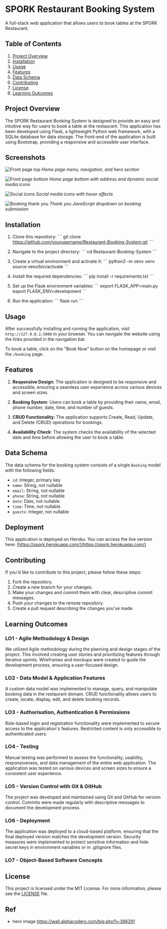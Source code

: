 # SPORK Restaurant Booking System

A full-stack web application that allows users to book tables at the SPORK Restaurant.

## Table of Contents

1. [Project Overview](#project-overview)
2. [Installation](#installation)
3. [Usage](#usage)
4. [Features](#features)
5. [Data Schema](#data-schema)
6. [Contributing](#contributing)
7. [License](#license)
8. [Learning Outcomes](#learning-outcomes)

## Project Overview

The SPORK Restaurant Booking System is designed to provide an easy and intuitive way for users to book a table at the restaurant. This application has been developed using Flask, a lightweight Python web framework, with a SQLite database for data storage. The front-end of the application is built using Bootstrap, providing a responsive and accessible user interface.



## Screenshots

![Front page top](assets/images/frontpagetop.jpg)
*Home page menu, navigation, and hero section*

![Front page bottom](assets/images/frontpagebottom.jpg)
*Home page bottom with address and dynamic social media icons*

![Social icons](assets/images/socialicons.jpg)
*Social media icons with hover effects*

![Booking thank you](assets/images/bookingthankyouscreenshot.jpg)
*Thank you JavaScript dropdown on booking submission*

## Installation

1. Clone this repository:
\```
git clone https://github.com/yourusername/Restaurant-Booking-System.git
\```

2. Navigate to the project directory:
\```
cd Restaurant-Booking-System
\```

3. Create a virtual environment and activate it:
\```
python3 -m venv venv
source venv/bin/activate
\```

4. Install the required dependencies:
\```
pip install -r requirements.txt
\```

5. Set up the Flask environment variables:
\```
export FLASK_APP=main.py
export FLASK_ENV=development
\```

6. Run the application:
\```
flask run
\```

## Usage

After successfully installing and running the application, visit `http://127.0.0.1:5000` in your browser. You can navigate the website using the links provided in the navigation bar.

To book a table, click on the "Book Now" button on the homepage or visit the `/booking` page.

## Features

1. **Responsive Design**: The application is designed to be responsive and accessible, ensuring a seamless user experience across various devices and screen sizes.

2. **Booking System**: Users can book a table by providing their name, email, phone number, date, time, and number of guests.

3. **CRUD Functionality**: The application supports Create, Read, Update, and Delete (CRUD) operations for bookings.

4. **Availability Check**: The system checks the availability of the selected date and time before allowing the user to book a table.

## Data Schema

The data schema for the booking system consists of a single `Booking` model with the following fields:

- `id`: Integer, primary key
- `name`: String, not nullable
- `email`: String, not nullable
- `phone`: String, not nullable
- `date`: Date, not nullable
- `time`: Time, not nullable
- `guests`: Integer, not nullable

## Deployment

This application is deployed on Heroku. You can access the live version here: [https://spork.herokuapp.com/](https://spork.herokuapp.com/)


## Contributing

If you'd like to contribute to this project, please follow these steps:

1. Fork the repository.
2. Create a new branch for your changes.
3. Make your changes and commit them with clear, descriptive commit messages.
4. Push your changes to the remote repository.
5. Create a pull request describing the changes you've made.

## Learning Outcomes

### LO1 - Agile Methodology & Design

We utilized Agile methodology during the planning and design stages of the project. This involved creating user stories and prioritizing features through iterative sprints. Wireframes and mockups were created to guide the development process, ensuring a user-focused design.

### LO2 - Data Model & Application Features

A custom data model was implemented to manage, query, and manipulate booking data in the restaurant domain. CRUD functionality allows users to create, locate, display, edit, and delete booking records.

### LO3 - Authorisation, Authentication & Permissions

Role-based login and registration functionality were implemented to secure access to the application's features. Restricted content is only accessible to authenticated users.

### LO4 - Testing

Manual testing was performed to assess the functionality, usability, responsiveness, and data management of the entire web application. The application was tested on various devices and screen sizes to ensure a consistent user experience.

### LO5 - Version Control with Git & GitHub

The project was developed and maintained using Git and GitHub for version control. Commits were made regularly with descriptive messages to document the development process.

### LO6 - Deployment

The application was deployed to a cloud-based platform, ensuring that the final deployed version matches the development version. Security measures were implemented to protect sensitive information and hide secret keys in environment variables or in .gitignore files.

### LO7 - Object-Based Software Concepts


## License

This project is licensed under the MIT License. For more information, please see the [LICENSE](LICENSE) file.


## Ref 

- hero image https://wall.alphacoders.com/big.php?i=366291
